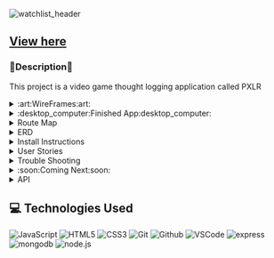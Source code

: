 ![watchlist_header](https://i.imgur.com/VnkoJ3W.png)

## [View here](https://pxlr-a0d57ef2dd6b.herokuapp.com/)

### 📝Description📝

This project is a video game thought logging application called PXLR

<details>
<summary>:art:WireFrames:art:</summary>

![movie-site-details](https://github.com/nickkucway/MEN-Stack-CRUD-App/assets/152036965/5825740e-e886-454e-8197-16334ae81820)
![movie-site-homeindex](https://github.com/nickkucway/MEN-Stack-CRUD-App/assets/152036965/64314198-c760-495b-911b-d055c33833af)
![movie-site-form](https://github.com/nickkucway/MEN-Stack-CRUD-App/assets/152036965/fee7b9fe-fa0a-4c86-8d74-e1af9e2aed7d)
![movie-site-about](https://github.com/nickkucway/MEN-Stack-CRUD-App/assets/152036965/676bede6-6913-440c-9266-1d7381fa6fdf)

</details>

<details>

<summary>:desktop_computer:Finished App:desktop_computer:</summary>

![screencapture-localhost-3000-2024-01-21-13_16_34](https://github.com/nickkucway/MEN-Stack-CRUD-App/assets/152036965/c979dd87-039b-4e10-bb74-e6c1ae80d4a3)
![screencapture-localhost-3000-movies-2024-01-21-13_16_12](https://github.com/nickkucway/MEN-Stack-CRUD-App/assets/152036965/36d44f35-6579-487f-a057-a12b9edb8ea3)
![screencapture-localhost-3000-movies-new-2024-01-21-13_16_51](https://github.com/nickkucway/MEN-Stack-CRUD-App/assets/152036965/6b57ae21-9367-420f-a62d-9a919226463b)
![screencapture-localhost-3000-movies-65ad41c5c23e7ee1d78a6176-2024-01-21-13_16_19](https://github.com/nickkucway/MEN-Stack-CRUD-App/assets/152036965/48dd6f72-4770-422b-8269-efebcb1d581c)

</details>

<details>
<summary>Route Map</summary>

## Route Map

| URL                 | REST Route | HTTP Verb | CRUD Action | View             |
| ------------------- | ---------- | --------- | ----------- | ---------------- |
| /                   |            | get       | read        | home-index.jsx   |
| /games              | index      | get       | read        | games.jsx        |
| /games/:id          | show       | get       | read        | game-details.jsx |
| /pxl                | index      | get       | read        | home-index.jsx   |
| /pxl/new/:gameid    | new        | get       | read        | new-pxl.jsx      |
| /pxl/create/:gameid | create     | post      | create      |                  |
| /pxl/:id            | update     | patch/put | update      | edit-pxl.jsx     |
| /pxl/:id            | destroy    | delete    | delete      |                  |
| /user/create        | new        | get       | read        | new-user.jsx     |
| /user/:id           | create     | post      | create      |                  |
| /about              |            | get       |             | about.jsx        |
| /*                  |            | get       |             | 404.jsx          |

</details>

<details>
<summary>ERD</summary>

![erd](https://github.com/nickkucway/MEN-Stack-CRUD-App/assets/152036965/32b6b050-2039-4b1c-a18b-2fa474566271)

</details>

<details>
<summary>Install Instructions</summary>

to install this app on your own computer, first you will need to fork the repository. once you have cloned the repository to your local machine you will need to run terminal and :

```
cd <repository folder>
```

from here you will need to enable NPM using:

```
npm init -y
```

now, install the node packages

```
npm i
```

now, you will need to create a .env file

```
touch .env
```

within the env file you will want to add the follow:

```
PORT=3000
MONGODBURI='your connection string here'
APIKEY='tmdb apikey here'
ON_HEROKU=false
```

to sign up for mongo DB and get a connection string, visit: https://www.mongodb.com/

to get an API key for TMDB, visit: https://developer.themoviedb.org/docs/getting-started

from here you can run:

```
npm run dev
```

go to the following URL in your browser

```
http://localhost:3000
```

the app should now be running in your browser

</details>

<details>

<summary>User Stories</summary>

As a fan of movies, I want to be able to log which movies I've seen on this app, and review them.

As a hiring manager, I want to be able to see the way Nick built out this app.

</details>

<details>

<summary>Trouble Shooting</summary>

Still have an issue with the date defaulting to the current day when editing a movie release date.

</details>

<details>

<summary>:soon:Coming Next:soon:</summary>

would like to add some kind of oauth to add users.

</details>

<details>

<summary>API </summary>

for this app I used the TMDB Api
https://developer.themoviedb.org/docs/getting-started

</details>

## 💻 Technologies Used

  ![JavaScript](https://img.shields.io/badge/-JavaScript-05122A?style=flat&logo=javascript)
  ![HTML5](https://img.shields.io/badge/-HTML5-05122A?style=flat&logo=html5)
  ![CSS3](https://img.shields.io/badge/-CSS-05122A?style=flat&logo=css3)
  ![Git](https://img.shields.io/badge/-Git-05122A?style=flat&logo=git)
  ![Github](https://img.shields.io/badge/-GitHub-05122A?style=flat&logo=github)
  ![VSCode](https://img.shields.io/badge/-VS_Code-05122A?style=flat&logo=visualstudio)
  ![express](https://img.shields.io/badge/Express.js-404D59?style=for-the-badge)
  ![mongodb](https://img.shields.io/badge/MongoDB-4EA94B?style=for-the-badge&logo=mongodb&logoColor=white)
  ![node.js](https://img.shields.io/badge/Node.js-43853D?style=for-the-badge&logo=node.js&logoColor=white)
